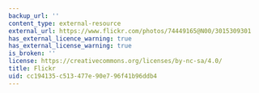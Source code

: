 ```yaml
---
backup_url: ''
content_type: external-resource
external_url: https://www.flickr.com/photos/74449165@N00/3015309301
has_external_licence_warning: true
has_external_license_warning: true
is_broken: ''
license: https://creativecommons.org/licenses/by-nc-sa/4.0/
title: Flickr
uid: cc194135-c513-477e-90e7-96f41b96ddb4
---
```


